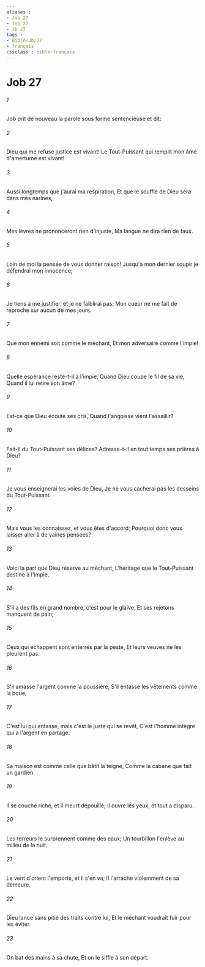 ```yaml
---
aliases : 
- Job 27
- Job 27
- Jb 27
tags : 
- Bible/Jb/27
- français
cssclass : bible-français
---
```


# Job 27

###### 1
Job prit de nouveau la parole sous forme sentencieuse et dit:
###### 2
Dieu qui me refuse justice est vivant! Le Tout-Puissant qui remplit mon âme d'amertume est vivant!
###### 3
Aussi longtemps que j'aurai ma respiration, Et que le souffle de Dieu sera dans mes narines,
###### 4
Mes lèvres ne prononceront rien d'injuste, Ma langue ne dira rien de faux.
###### 5
Loin de moi la pensée de vous donner raison! Jusqu'à mon dernier soupir je défendrai mon innocence;
###### 6
Je tiens à me justifier, et je ne faiblirai pas; Mon coeur ne me fait de reproche sur aucun de mes jours.
###### 7
Que mon ennemi soit comme le méchant, Et mon adversaire comme l'impie!
###### 8
Quelle espérance reste-t-il à l'impie, Quand Dieu coupe le fil de sa vie, Quand il lui retire son âme?
###### 9
Est-ce que Dieu écoute ses cris, Quand l'angoisse vient l'assaillir?
###### 10
Fait-il du Tout-Puissant ses délices? Adresse-t-il en tout temps ses prières à Dieu?
###### 11
Je vous enseignerai les voies de Dieu, Je ne vous cacherai pas les desseins du Tout-Puissant.
###### 12
Mais vous les connaissez, et vous êtes d'accord; Pourquoi donc vous laisser aller à de vaines pensées?
###### 13
Voici la part que Dieu réserve au méchant, L'héritage que le Tout-Puissant destine à l'impie.
###### 14
S'il a des fils en grand nombre, c'est pour le glaive, Et ses rejetons manquent de pain;
###### 15
Ceux qui échappent sont enterrés par la peste, Et leurs veuves ne les pleurent pas.
###### 16
S'il amasse l'argent comme la poussière, S'il entasse les vêtements comme la boue,
###### 17
C'est lui qui entasse, mais c'est le juste qui se revêt, C'est l'homme intègre qui a l'argent en partage.
###### 18
Sa maison est comme celle que bâtit la teigne, Comme la cabane que fait un gardien.
###### 19
Il se couche riche, et il meurt dépouillé; Il ouvre les yeux, et tout a disparu.
###### 20
Les terreurs le surprennent comme des eaux; Un tourbillon l'enlève au milieu de la nuit.
###### 21
Le vent d'orient l'emporte, et il s'en va; Il l'arrache violemment de sa demeure.
###### 22
Dieu lance sans pitié des traits contre lui, Et le méchant voudrait fuir pour les éviter.
###### 23
On bat des mains à sa chute, Et on le siffle à son départ.
